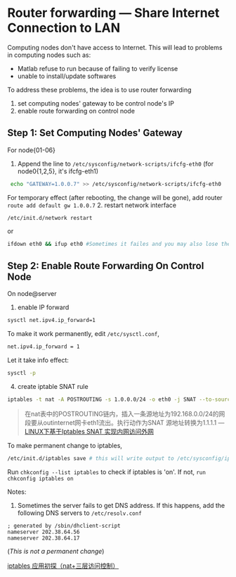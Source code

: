 # Router forwarding — Share Internet Connection to LAN

Computing nodes don't have access to Internet. This will lead to problems in computing nodes such as:
- Matlab refuse to run because of failing to verify license
- unable to install/update softwares 

To address these problems, the idea is to use router forwarding
1. set computing nodes' gateway to be control node's IP
2. enable route forwarding on control node

## Step 1: Set Computing Nodes' Gateway
For node{01-06}
1. Append the line to `/etc/sysconfig/network-scripts/ifcfg-eth0` (for node0{1,2,5}, it's ifcfg-eth1)
```bash
 echo "GATEWAY=1.0.0.7" >> /etc/sysconfig/network-scripts/ifcfg-eth0
```
For temporary effect (after rebooting, the change will be gone), add router `route add default gw 1.0.0.7`
2. restart network interface 
 
 ```
 /etc/init.d/network restart
 ```
 or
 ```sh
 ifdown eth0 && ifup eth0 #Sometimes it failes and you may also lose the ssh connetion. It means you have to go to the physical room to restart the network service.
 ```

## Step 2: Enable Route Forwarding On Control Node

On node@server
1. enable IP forward
```bash
sysctl net.ipv4.ip_forward=1
```
To make it work permanently, edit `/etc/sysctl.conf`,
```bash
net.ipv4.ip_forward = 1
```
Let it take info effect:
```bash
sysctl -p
```

4. create iptable SNAT rule
```bash
iptables -t nat -A POSTROUTING -s 1.0.0.0/24 -o eth0 -j SNAT --to-source 222.195.79.102
```
>在nat表中的POSTROUTING链内，插入一条源地址为192.168.0.0/24的网段要从outinternet网卡eth1流出。执行动作为SNAT  源地址转换为1.1.1.1 —[LINUX下基于Iptables SNAT 实现内网访问外网](http://blog.itechol.com/space-752-do-blog-id-4558.html)

To make permanent change to iptables,
```bash
/etc/init.d/iptables save # this will write output to /etc/sysconfig/iptables
```
Run `chkconfig --list iptables` to check if iptables is 'on'. If not, `run chkconfig iptables on`

Notes:
1. Sometimes the server fails to get DNS address. If this happens, add the following DNS servers to  `/etc/resolv.conf`
```language
; generated by /sbin/dhclient-script
nameserver 202.38.64.56
nameserver 202.38.64.17
```

(*This is not a permanent change*)

[iptables 应用初探（nat+三层访问控制）](http://www.vgos.net/?p=152)
